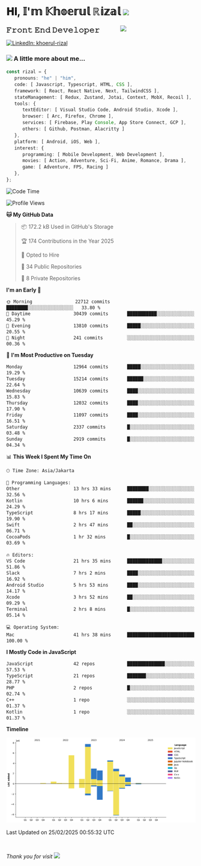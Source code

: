 <h1> 𝐇𝐢, 𝕀'𝕞 𝕂𝕙𝕠𝕖𝕣𝕦𝕝 ℝ𝕚𝕫𝕒𝕝 <img src="https://media.giphy.com/media/mGcNjsfWAjY5AEZNw6/giphy.gif" width="50"></h1>
<img align='right' src="https://media.giphy.com/media/v1.Y2lkPTc5MGI3NjExOWI2ajR2NGJubzBsZHFuaHMwajRrcDNsNXJwOG8yb3F0NjhkNXF4OSZlcD12MV9pbnRlcm5hbF9naWZfYnlfaWQmY3Q9cw/fkZukR450RQ1qnGaq9/giphy.gif" width="200">
<strong style="font-size:20px;">𝙵𝚛𝚘𝚗𝚝 𝙴𝚗𝚍 𝙳𝚎𝚟𝚎𝚕𝚘𝚙𝚎𝚛</strong>
</p></em>

[![LinkedIn: khoerul-rizal](https://img.shields.io/badge/khoerul--rizal-blue?style=flat-square&logo=Linkedin&logoColor=white&link=https://www.linkedin.com/in/khoerul-rizal/)](https://www.linkedin.com/in/khoerul-rizal/)

### <img src="https://media.giphy.com/media/VgCDAzcKvsR6OM0uWg/giphy.gif" width="50"> A little more about me...

```typescript
const rizal = {
   pronouns: "he" | "him",
   code: [ Javascript, Typescript, HTML, CSS ],
   framework: [ React, React Native, Next, TailwindCSS ],
   stateManagement: [ Redux, Zustand, Jotai, Context, MobX, Recoil ],
   tools: {
      textEditor: [ Visual Studio Code, Android Studio, Xcode ],
      browser: [ Arc, Firefox, Chrome ],
      services: [ Firebase, Play Console, App Store Connect, GCP ],
      others: [ Github, Postman, Alacritty ]
   },
   platform: [ Android, iOS, Web ],
   interest: {
      programming: [ Mobile Development, Web Development ],
      movies: [ Action, Adventure, Sci-Fi, Anime, Romance, Drama ],
      game: [ Adventure, FPS, Racing ]
   },
};
```

<!--START_SECTION:waka-->
![Code Time](http://img.shields.io/badge/Code%20Time-2%2C262%20hrs%2016%20mins-blue)

![Profile Views](http://img.shields.io/badge/Profile%20Views-0-blue)

**🐱 My GitHub Data** 

> 📦 172.2 kB Used in GitHub's Storage 
 > 
> 🏆 174 Contributions in the Year 2025
 > 
> 💼 Opted to Hire
 > 
> 📜 34 Public Repositories 
 > 
> 🔑 8 Private Repositories 
 > 
**I'm an Early 🐤** 

```text
🌞 Morning                22712 commits       ████████░░░░░░░░░░░░░░░░░   33.80 % 
🌆 Daytime                30439 commits       ███████████░░░░░░░░░░░░░░   45.29 % 
🌃 Evening                13810 commits       █████░░░░░░░░░░░░░░░░░░░░   20.55 % 
🌙 Night                  241 commits         ░░░░░░░░░░░░░░░░░░░░░░░░░   00.36 % 
```
📅 **I'm Most Productive on Tuesday** 

```text
Monday                   12964 commits       █████░░░░░░░░░░░░░░░░░░░░   19.29 % 
Tuesday                  15214 commits       ██████░░░░░░░░░░░░░░░░░░░   22.64 % 
Wednesday                10639 commits       ████░░░░░░░░░░░░░░░░░░░░░   15.83 % 
Thursday                 12032 commits       ████░░░░░░░░░░░░░░░░░░░░░   17.90 % 
Friday                   11097 commits       ████░░░░░░░░░░░░░░░░░░░░░   16.51 % 
Saturday                 2337 commits        █░░░░░░░░░░░░░░░░░░░░░░░░   03.48 % 
Sunday                   2919 commits        █░░░░░░░░░░░░░░░░░░░░░░░░   04.34 % 
```


📊 **This Week I Spent My Time On** 

```text
🕑︎ Time Zone: Asia/Jakarta

💬 Programming Languages: 
Other                    13 hrs 33 mins      ████████░░░░░░░░░░░░░░░░░   32.56 % 
Kotlin                   10 hrs 6 mins       ██████░░░░░░░░░░░░░░░░░░░   24.29 % 
TypeScript               8 hrs 17 mins       █████░░░░░░░░░░░░░░░░░░░░   19.90 % 
Swift                    2 hrs 47 mins       ██░░░░░░░░░░░░░░░░░░░░░░░   06.71 % 
CocoaPods                1 hr 32 mins        █░░░░░░░░░░░░░░░░░░░░░░░░   03.69 % 

🔥 Editors: 
VS Code                  21 hrs 35 mins      █████████████░░░░░░░░░░░░   51.86 % 
Slack                    7 hrs 2 mins        ████░░░░░░░░░░░░░░░░░░░░░   16.92 % 
Android Studio           5 hrs 53 mins       ████░░░░░░░░░░░░░░░░░░░░░   14.17 % 
Xcode                    3 hrs 52 mins       ██░░░░░░░░░░░░░░░░░░░░░░░   09.29 % 
Terminal                 2 hrs 8 mins        █░░░░░░░░░░░░░░░░░░░░░░░░   05.14 % 

💻 Operating System: 
Mac                      41 hrs 38 mins      █████████████████████████   100.00 % 
```

**I Mostly Code in JavaScript** 

```text
JavaScript               42 repos            ██████████████░░░░░░░░░░░   57.53 % 
TypeScript               21 repos            ███████░░░░░░░░░░░░░░░░░░   28.77 % 
PHP                      2 repos             █░░░░░░░░░░░░░░░░░░░░░░░░   02.74 % 
C++                      1 repo              ░░░░░░░░░░░░░░░░░░░░░░░░░   01.37 % 
Kotlin                   1 repo              ░░░░░░░░░░░░░░░░░░░░░░░░░   01.37 % 
```



**Timeline**

![Lines of Code chart](https://raw.githubusercontent.com/khoerulrizal/khoerulrizal/main/assets/bar_graph.png)


 Last Updated on 25/02/2025 00:55:32 UTC
<!--END_SECTION:waka-->
</details>
<br/>

<em>Thank you for visit</em> <img src="https://media.giphy.com/media/v1.Y2lkPTc5MGI3NjExcHdvNm1qZWtjaGw0ZjdwM3Z3NnY2dHlueTVuODBta2FiY20wM2YybSZlcD12MV9pbnRlcm5hbF9naWZfYnlfaWQmY3Q9cw/tV25tpdKqdFa9x81k2/giphy.gif" width="40">
